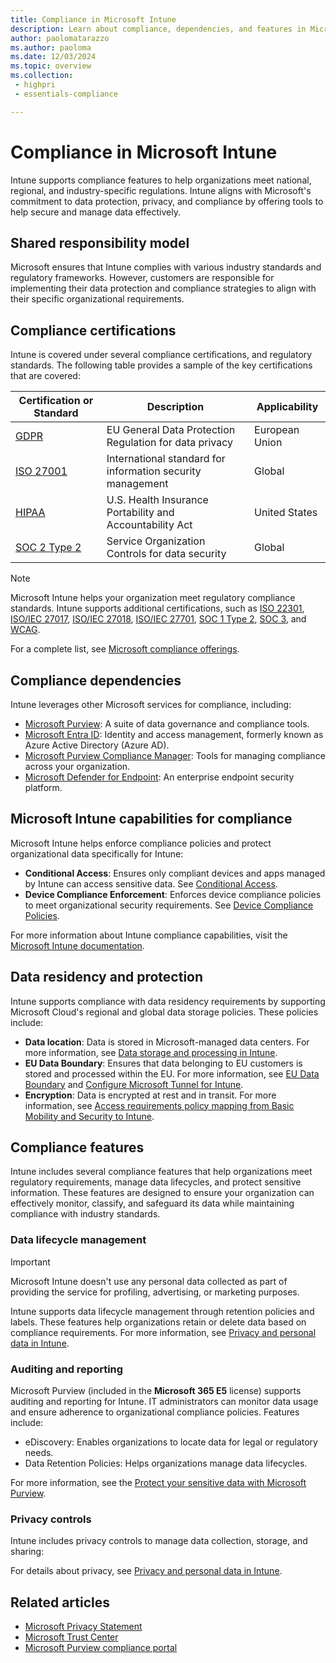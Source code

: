 ```yaml
---
title: Compliance in Microsoft Intune
description: Learn about compliance, dependencies, and features in Microsoft Intune supporting data protection and regulatory requirements.
author: paolomatarazzo
ms.author: paoloma
ms.date: 12/03/2024
ms.topic: overview
ms.collection:
 - highpri
 - essentials-compliance

---
```


# Compliance in Microsoft Intune

Intune supports compliance features to help organizations meet national, regional, and industry-specific regulations. Intune aligns with Microsoft's commitment to data protection, privacy, and compliance by offering tools to help secure and manage data effectively.

## Shared responsibility model

Microsoft ensures that Intune complies with various industry standards and regulatory frameworks. However, customers are responsible for implementing their data protection and compliance strategies to align with their specific organizational requirements.

## Compliance certifications

Intune is covered under several compliance certifications, and regulatory standards. The following table provides a sample of the key certifications that are covered:

| Certification or Standard | Description | Applicability |
|---------------------------|-------------|---------------|
| [GDPR](/compliance/regulatory/gdpr) | EU General Data Protection Regulation for data privacy  | European Union |
| [ISO 27001](/compliance/regulatory/offering-iso-27001) | International standard for information security management | Global |
| [HIPAA](/compliance/regulatory/offering-hipaa-hitech)   | U.S. Health Insurance Portability and Accountability Act | United States |
| [SOC 2 Type 2](/compliance/regulatory/offering-soc-2)  | Service Organization Controls for data security | Global |

> [!NOTE]
> Microsoft Intune helps your organization meet regulatory compliance standards. Intune supports additional certifications, such as [ISO 22301](/compliance/regulatory/offering-iso-22301), [ISO/IEC 27017](/compliance/regulatory/offering-iso-27017), [ISO/IEC 27018](/compliance/regulatory/offering-iso-27018), [ISO/IEC 27701](/compliance/regulatory/offering-iso-27701), [SOC 1 Type 2](/compliance/regulatory/offering-soc-1), [SOC 3](/compliance/regulatory/offering-soc-3), and [WCAG](/compliance/regulatory/offering-wcag-2-1).

For a complete list, see [Microsoft compliance offerings](/compliance/regulatory/offering-home).

## Compliance dependencies

Intune leverages other Microsoft services for compliance, including:

- [Microsoft Purview](/purview/purview): A suite of data governance and compliance tools.
- [Microsoft Entra ID](/entra/fundamentals/whatis): Identity and access management, formerly known as Azure Active Directory (Azure AD).
- [Microsoft Purview Compliance Manager](/purview/compliance-manager): Tools for managing compliance across your organization.
- [Microsoft Defender for Endpoint](../protect/advanced-threat-protection.md): An enterprise endpoint security platform.

## Microsoft Intune capabilities for compliance

Microsoft Intune helps enforce compliance policies and protect organizational data specifically for Intune:

- **Conditional Access**: Ensures only compliant devices and apps managed by Intune can access sensitive data. See [Conditional Access](/mem/intune-service/protect/conditional-access).
- **Device Compliance Enforcement**: Enforces device compliance policies to meet organizational security requirements. See [Device Compliance Policies](/mem/intune-service/protect/device-compliance-get-started).

For more information about Intune compliance capabilities, visit the [Microsoft Intune documentation](/mem/intune).

## Data residency and protection

Intune supports compliance with data residency requirements by supporting Microsoft Cloud's regional and global data storage policies. These policies include:

- **Data location**: Data is stored in Microsoft-managed data centers. For more information, see [Data storage and processing in Intune](../protect/privacy-data-store-process.md).
- **EU Data Boundary**: Ensures that data belonging to EU customers is stored and processed within the EU. For more information, see [EU Data Boundary](/privacy/eudb/eu-data-boundary-learn) and [Configure Microsoft Tunnel for Intune](../protect/microsoft-tunnel-configure.md).
- **Encryption**: Data is encrypted at rest and in transit. For more information, see [Access requirements policy mapping from Basic Mobility and Security to Intune](../fundamentals/policy-map-access-requirements.md).

## Compliance features

Intune includes several compliance features that help organizations meet regulatory requirements, manage data lifecycles, and protect sensitive information. These features are designed to ensure your organization can effectively monitor, classify, and safeguard its data while maintaining compliance with industry standards.

### Data lifecycle management

> [!IMPORTANT]
> Microsoft Intune doesn't use any personal data collected as part of providing the service for profiling, advertising, or marketing purposes.

Intune supports data lifecycle management through retention policies and labels. These features help organizations retain or delete data based on compliance requirements. For more information, see [Privacy and personal data in Intune](../fundamentals/intune-service-servicing-information.md#privacy-and-personal-data-in-intune).

### Auditing and reporting

Microsoft Purview (included in the **Microsoft 365 E5** license) supports auditing and reporting for Intune. IT administrators can monitor data usage and ensure adherence to organizational compliance policies. Features include:

- eDiscovery: Enables organizations to locate data for legal or regulatory needs.
- Data Retention Policies: Helps organizations manage data lifecycles.

For more information, see the [Protect your sensitive data with Microsoft Purview](/purview/information-protection).

### Privacy controls

Intune includes privacy controls to manage data collection, storage, and sharing:

For details about privacy, see [Privacy and personal data in Intune](../protect/privacy-personal-data.md).

## Related articles

- [Microsoft Privacy Statement](https://privacy.microsoft.com/privacystatement)
- [Microsoft Trust Center](https://www.microsoft.com/trust-center)
- [Microsoft Purview compliance portal](https://compliance.microsoft.com/)